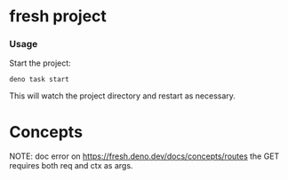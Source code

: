# fresh project

### Usage

Start the project:

```
deno task start
```

This will watch the project directory and restart as necessary.

# Concepts

NOTE: doc error on https://fresh.deno.dev/docs/concepts/routes
the GET requires both req and ctx as args.
